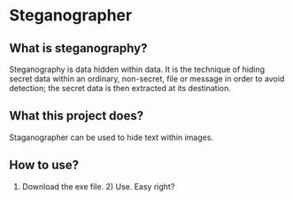 # Steganographer

## What is steganography?

Steganography is data hidden within data. It is the technique of hiding secret data within an ordinary, non-secret, file or message in order to avoid detection; the secret data is then extracted at its destination.

## What this project does?

Staganographer can be used to hide text within images.

## How to use?

1) Download the exe file.  2) Use. 
Easy right?
